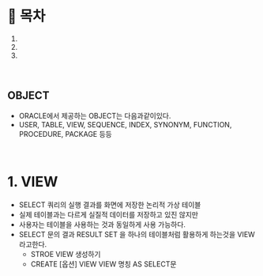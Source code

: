 # 🔖 목차
1.
2.
3.

<br/>

## OBJECT
- ORACLE에서 제공하는 OBJECT는 다음과같이있다.
- USER, TABLE, VIEW, SEQUENCE, INDEX, SYNONYM, FUNCTION, PROCEDURE, PACKAGE 등등


<BR/>

# 1. VIEW

- SELECT 쿼리의 실행 결과를 화면에 저장한 논리적 가상 테이블
- 실제 테이블과는 다르게 실질적 데이터를 저장하고 있진 않지만
- 사용자는 테이블을 사용하는 것과 동일하게 사용 가능하다.
- SELECT 문의 결과 RESULT SET 을 하나의 테이블처럼 활용하게 하는것을 VIEW라고한다.
  - STROE VIEW 생성하기
  - CREATE [옵션] VIEW VIEW 명칭 AS SELECT문
  
<BR/>  





 



  
  







